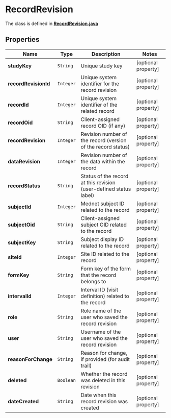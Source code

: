 

# RecordRevision

The class is defined in **[RecordRevision.java](../../src/main/java/org/openapitools/model/RecordRevision.java)**

## Properties

Name | Type | Description | Notes
------------ | ------------- | ------------- | -------------
**studyKey** | `String` | Unique study key |  [optional property]
**recordRevisionId** | `Integer` | Unique system identifier for the record revision |  [optional property]
**recordId** | `Integer` | Unique system identifier of the related record |  [optional property]
**recordOid** | `String` | Client-assigned record OID (if any) |  [optional property]
**recordRevision** | `Integer` | Revision number of the record (version of the record status) |  [optional property]
**dataRevision** | `Integer` | Revision number of the data within the record |  [optional property]
**recordStatus** | `String` | Status of the record at this revision (user-defined status label) |  [optional property]
**subjectId** | `Integer` | Mednet subject ID related to the record |  [optional property]
**subjectOid** | `String` | Client-assigned subject OID related to the record |  [optional property]
**subjectKey** | `String` | Subject display ID related to the record |  [optional property]
**siteId** | `Integer` | Site ID related to the record |  [optional property]
**formKey** | `String` | Form key of the form that the record belongs to |  [optional property]
**intervalId** | `Integer` | Interval ID (visit definition) related to the record |  [optional property]
**role** | `String` | Role name of the user who saved the record revision |  [optional property]
**user** | `String` | Username of the user who saved the record revision |  [optional property]
**reasonForChange** | `String` | Reason for change, if provided (for audit trail) |  [optional property]
**deleted** | `Boolean` | Whether the record was deleted in this revision |  [optional property]
**dateCreated** | `String` | Date when this record revision was created |  [optional property]




















